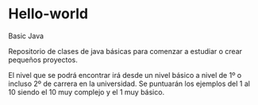 # Hello-world
Basic Java

Repositorio de clases de java básicas para comenzar a estudiar o crear pequeños proyectos.

El nivel que se podrá encontrar irá desde un nivel básico a nivel de 1º o incluso 2º de carrera en la universidad.
Se puntuarán los ejemplos del 1 al 10 siendo el 10 muy complejo y el 1 muy básico.
